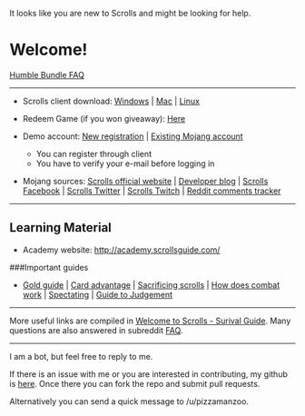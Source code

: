 It looks like you are new to Scrolls and might be looking for help. 

# Welcome! 

[Humble Bundle FAQ](http://www.reddit.com/r/Scrolls/comments/2t6tg9/humble_bundle_faq/)

****
* Scrolls client download: [Windows](http://download.scrolls.com/new-installer/win/Scrolls-Installer.msi) | [Mac](http://download.scrolls.com/new-installer/mac/Scrolls.dmg) | [Linux](http://download.scrolls.com/client/linux.tar.gz)
* Redeem Game (if you won giveaway): [Here](https://account.mojang.com/redeem)
* Demo account: [New registration](https://account.mojang.com/register?agent=scrolls) | [Existing Mojang account](https://account.mojang.com/demo/scrolls)
    * You can register through client
    * You have to verify your e-mail before logging in

* Mojang sources: [Scrolls official website](http://www.scrolls.com/) | [Developer blog](http://scrollsdev.tumblr.com/) | [Scrolls Facebook](https://www.facebook.com/mojangscrolls) | [Scrolls Twitter](https://twitter.com/scrollsgame) | [Scrolls Twitch](http://twitch.tv/mojangscrolls) | [Reddit comments tracker](http://www.reddit.com/r/Scrolls/wiki/stalker)

****

## Learning Material

* Academy website: http://academy.scrollsguide.com/

###Important guides

* [Gold guide](http://academy.scrollsguide.com/guide/gold-guide-for-beginners) | [Card advantage](http://academy.scrollsguide.com/guide/card-advantage) | [Sacrificing scrolls](http://academy.scrollsguide.com/guide/sacrificing-scrolls-with-sysp) | [How does combat work](http://academy.scrollsguide.com/guide/order-of-operations-after-clicking-the-hourglass) | [Spectating](http://academy.scrollsguide.com/guide/spectating-games) | [Guide to Judgement](http://justingroot.weebly.com/judgement-guide.html)

****

More useful links are compiled in [Welcome to Scrolls - Surival Guide](http://www.reddit.com/r/Scrolls/comments/2og2ra/welcome_to_scrolls_survival_guide/). Many questions are also answered in subreddit [FAQ](http://www.reddit.com/r/Scrolls/wiki/index).

****

I am a bot, but feel free to reply to me. 

If there is an issue with me or you are interested in contributing,
my github is [here](https://github.com/fahlmant/reddit-bot/tree/master/scrolls). Once there you can fork the repo and submit pull requests.


Alternatively you can send a quick message to /u/pizzamanzoo.

